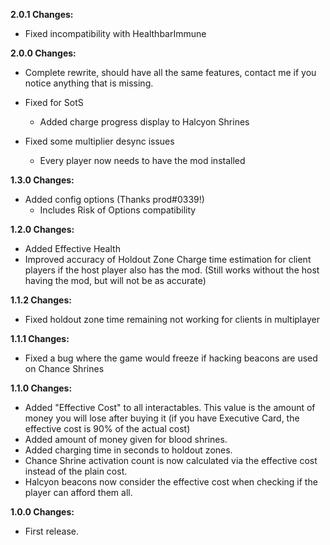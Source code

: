 **2.0.1 Changes:**

* Fixed incompatibility with HealthbarImmune

**2.0.0 Changes:**

* Complete rewrite, should have all the same features, contact me if you notice anything that is missing.

* Fixed for SotS
  * Added charge progress display to Halcyon Shrines

* Fixed some multiplier desync issues
  * Every player now needs to have the mod installed

**1.3.0 Changes:**

* Added config options (Thanks prod#0339!)
  * Includes Risk of Options compatibility

**1.2.0 Changes:**

* Added Effective Health
* Improved accuracy of Holdout Zone Charge time estimation for client players if the host player also has the mod. (Still works without the host having the mod, but will not be as accurate)

**1.1.2 Changes:**

* Fixed holdout zone time remaining not working for clients in multiplayer

**1.1.1 Changes:**

* Fixed a bug where the game would freeze if hacking beacons are used on Chance Shrines

**1.1.0 Changes:**

* Added "Effective Cost" to all interactables. This value is the amount of money you will lose after buying it (if you have Executive Card, the effective cost is 90% of the actual cost)
* Added amount of money given for blood shrines.
* Added charging time in seconds to holdout zones.
* Chance Shrine activation count is now calculated via the effective cost instead of the plain cost.
* Halcyon beacons now consider the effective cost when checking if the player can afford them all.

**1.0.0 Changes:**

* First release.